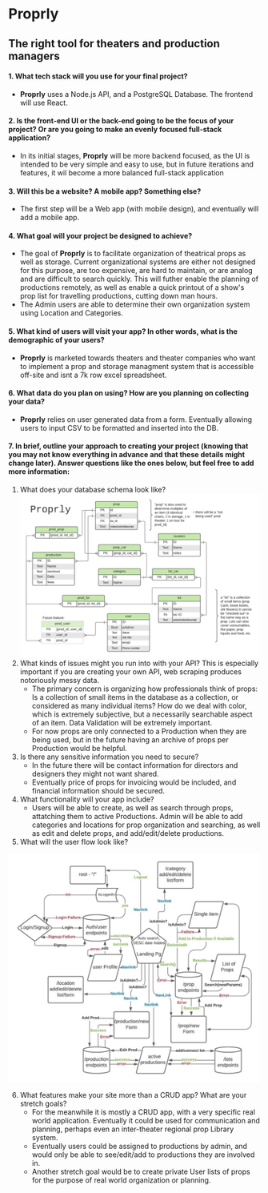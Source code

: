 # Proprly
## The right tool for theaters and production managers
#### 1. What tech stack will you use for your final project? 
- **Proprly** uses a Node.js API, and a PostgreSQL Database. The frontend will use React.  
#### 2. Is the front-end UI or the back-end going to be the focus of your project? Or are you going to make an evenly focused full-stack application?
  - In its initial stages, **Proprly** will be more backend focused, as the UI is intended to be very simple and easy to use, but in future iterations and features, it wil become a more balanced full-stack application
#### 3. Will this be a website? A mobile app? Something else?
 - The first step will be a Web app (with mobile design), and eventually will add a mobile app. 
#### 4. What goal will your project be designed to achieve?
   - The goal of **Proprly** is to facilitate organization of theatrical props as well as storage. Current organizational systems are either not designed for this purpose, are too expensive, are hard to maintain, or are analog and are difficult to search quickly. This will futher enable the planning of productions remotely, as well as enable a quick printout of a show's prop list for travelling productions, cutting down man hours.
   - The Admin users are able to determine their own organization system using Location and Categories.
#### 5. What kind of users will visit your app? In other words, what is the demographic of your users?
   -  **Proprly** is marketed towards theaters and theater companies who want to implement a prop and storage managment system that is accessible off-site and isnt a 7k row excel spreadsheet. 
#### 6. What data do you plan on using? How are you planning on collecting your data?
   - **Proprly** relies on user generated data from a form. Eventually allowing users to input CSV to be formatted and inserted into the DB.
#### 7. In brief, outline your approach to creating your project (knowing that you may not know everything in advance and that these details might change later). Answer questions like the ones below, but feel free to add more information:

   1. What does your database schema look like?
    ![DB diagram](dbSchema.jpeg)
   2. What kinds of issues might you run into with your API? This is especially important if you are creating your own API, web scraping produces notoriously messy data.
       - The primary concern is organizing how professionals think of props: Is a collection of small items in the database as a collection, or considered as many individual items? How do we deal with color, which is extremely subjective, but a necessarily searchable aspect of an item. Data Validation will be extremely important.
       - For now props are only connected to a Production when they are being used, but in the future having an archive of props per Production would be helpful.
   3. Is there any sensitive information you need to secure?
      - In the future there will be contact information for directors and designers they might not want shared.
      - Eventually price of props for invoicing would be included, and financial information should be secured.
   4. What functionality will your app include?
      -  Users will be able to create, as well as search through props, attatching them to active Productions. Admin will be able to add categories and locations for prop organization and searching, as well as edit and delete props, and add/edit/delete productions.
   5. What will the user flow look like?
   <!--https://lucid.app/lucidchart/f3e86a66-984e-4bbb-9ebd-3b73f8d68750/edit?beaconFlowId=7D70C9FBCD5CA0C9&page=0_0# -->

  ![UI flow chart](userFlow.jpeg)
  
   6. What features make your site more than a CRUD app? What are your stretch goals?
      - For the meanwhile it is mostly a CRUD app, with a very specific real world application. Eventually it could be used for communication and planning, perhaps even an inter-theater regional prop Library system.
      - Eventually users could be assigned to productions by admin, and would only be able to see/edit/add to productions they are involved in. 
      - Another stretch goal would be to create private User lists of props for the purpose of real world organization or planning.